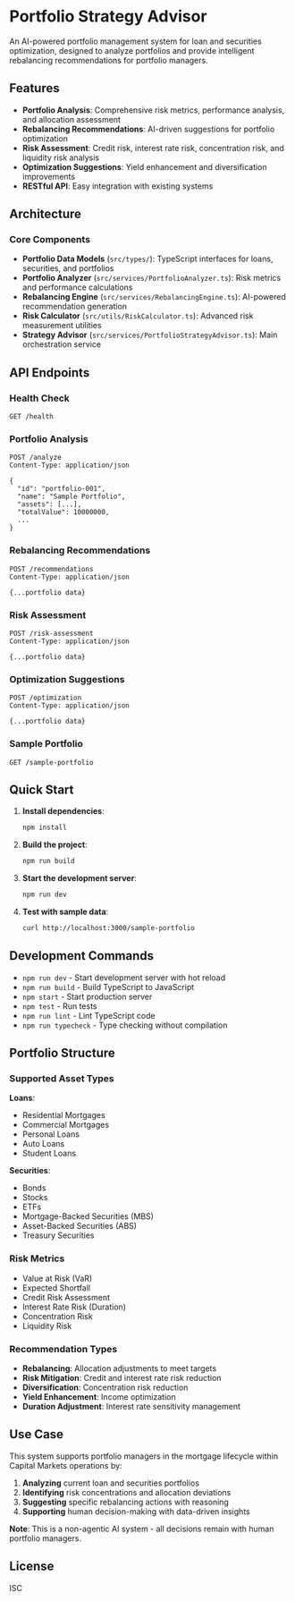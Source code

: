 # Portfolio Strategy Advisor

An AI-powered portfolio management system for loan and securities optimization, designed to analyze portfolios and provide intelligent rebalancing recommendations for portfolio managers.

## Features

- **Portfolio Analysis**: Comprehensive risk metrics, performance analysis, and allocation assessment
- **Rebalancing Recommendations**: AI-driven suggestions for portfolio optimization
- **Risk Assessment**: Credit risk, interest rate risk, concentration risk, and liquidity risk analysis
- **Optimization Suggestions**: Yield enhancement and diversification improvements
- **RESTful API**: Easy integration with existing systems

## Architecture

### Core Components

- **Portfolio Data Models** (`src/types/`): TypeScript interfaces for loans, securities, and portfolios
- **Portfolio Analyzer** (`src/services/PortfolioAnalyzer.ts`): Risk metrics and performance calculations
- **Rebalancing Engine** (`src/services/RebalancingEngine.ts`): AI-powered recommendation generation
- **Risk Calculator** (`src/utils/RiskCalculator.ts`): Advanced risk measurement utilities
- **Strategy Advisor** (`src/services/PortfolioStrategyAdvisor.ts`): Main orchestration service

## API Endpoints

### Health Check
```
GET /health
```

### Portfolio Analysis
```
POST /analyze
Content-Type: application/json

{
  "id": "portfolio-001",
  "name": "Sample Portfolio",
  "assets": [...],
  "totalValue": 10000000,
  ...
}
```

### Rebalancing Recommendations
```
POST /recommendations
Content-Type: application/json

{...portfolio data}
```

### Risk Assessment
```
POST /risk-assessment
Content-Type: application/json

{...portfolio data}
```

### Optimization Suggestions
```
POST /optimization
Content-Type: application/json

{...portfolio data}
```

### Sample Portfolio
```
GET /sample-portfolio
```

## Quick Start

1. **Install dependencies**:
   ```bash
   npm install
   ```

2. **Build the project**:
   ```bash
   npm run build
   ```

3. **Start the development server**:
   ```bash
   npm run dev
   ```

4. **Test with sample data**:
   ```bash
   curl http://localhost:3000/sample-portfolio
   ```

## Development Commands

- `npm run dev` - Start development server with hot reload
- `npm run build` - Build TypeScript to JavaScript
- `npm start` - Start production server
- `npm test` - Run tests
- `npm run lint` - Lint TypeScript code
- `npm run typecheck` - Type checking without compilation

## Portfolio Structure

### Supported Asset Types

**Loans**:
- Residential Mortgages
- Commercial Mortgages
- Personal Loans
- Auto Loans
- Student Loans

**Securities**:
- Bonds
- Stocks
- ETFs
- Mortgage-Backed Securities (MBS)
- Asset-Backed Securities (ABS)
- Treasury Securities

### Risk Metrics

- Value at Risk (VaR)
- Expected Shortfall
- Credit Risk Assessment
- Interest Rate Risk (Duration)
- Concentration Risk
- Liquidity Risk

### Recommendation Types

- **Rebalancing**: Allocation adjustments to meet targets
- **Risk Mitigation**: Credit and interest rate risk reduction
- **Diversification**: Concentration risk reduction
- **Yield Enhancement**: Income optimization
- **Duration Adjustment**: Interest rate sensitivity management

## Use Case

This system supports portfolio managers in the mortgage lifecycle within Capital Markets operations by:

1. **Analyzing** current loan and securities portfolios
2. **Identifying** risk concentrations and allocation deviations
3. **Suggesting** specific rebalancing actions with reasoning
4. **Supporting** human decision-making with data-driven insights

**Note**: This is a non-agentic AI system - all decisions remain with human portfolio managers.

## License

ISC
